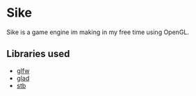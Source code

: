 # Sike

Sike is a game engine im making in my free time using OpenGL.

## Libraries used

* [glfw](https://github.com/glfw/glfw)
* [glad](https://github.com/Dav1dde/glad)
* [stb](https://github.com/nothings/stb)
